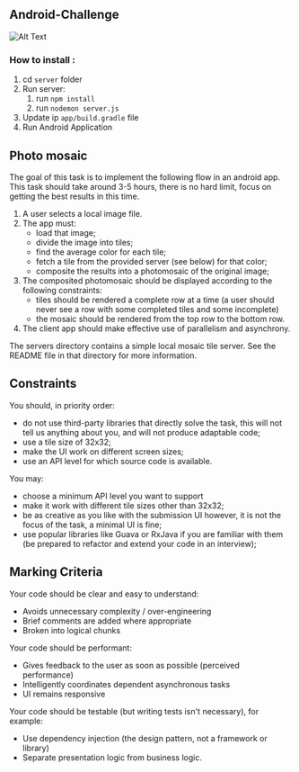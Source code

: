 Android-Challenge
------------

![Alt Text](https://media.giphy.com/media/n5FbpfIE6YCvGBhDLL/giphy.gif)

### How to install : 

1. cd `server` folder 
2. Run server:
   1. run `npm install`
   2. run `nodemon server.js`
3. Update ip `app/build.gradle` file 
4. Run Android Application

Photo mosaic
------------

The goal of this task is to implement the following flow in an android app.
This task should take around 3-5 hours, there is no hard limit,
   focus on getting the best results in this time.

1. A user selects a local image file.
2. The app must:
   * load that image;
   * divide the image into tiles;
   * find the average color for each tile;
   * fetch a tile from the provided server (see below) for that color;
   * composite the results into a photomosaic of the original image;
3. The composited photomosaic should be displayed according to the following
   constraints:
   * tiles should be rendered a complete row at a time (a user should never
      see a row with some completed tiles and some incomplete)
   * the mosaic should be rendered from the top row to the bottom row.
4. The client app should make effective use of parallelism and asynchrony.

The servers directory contains a simple local mosaic tile server. See the
README file in that directory for more information.

## Constraints

You should, in priority order:

 * do not use third-party libraries that directly solve the task,
   this will not tell us anything about you,
   and will not produce adaptable code;
 * use a tile size of 32x32;
 * make the UI work on different screen sizes;
 * use an API level for which source code is available.

You may:

 * choose a minimum API level you want to support
 * make it work with different tile sizes other than 32x32;
 * be as creative as you like with the submission UI
   however, it is not the focus of the task, a minimal UI is fine;
 * use popular libraries like Guava or RxJava if you are familiar with them
   (be prepared to refactor and extend your code in an interview);

## Marking Criteria

Your code should be clear and easy to understand:

 * Avoids unnecessary complexity / over-engineering
 * Brief comments are added where appropriate
 * Broken into logical chunks

Your code should be performant:

 * Gives feedback to the user as soon as possible (perceived performance)
 * Intelligently coordinates dependent asynchronous tasks
 * UI remains responsive

Your code should be testable (but writing tests isn't necessary), for example:

 * Use dependency injection (the design pattern, not a framework or library)
 * Separate presentation logic from business logic.
